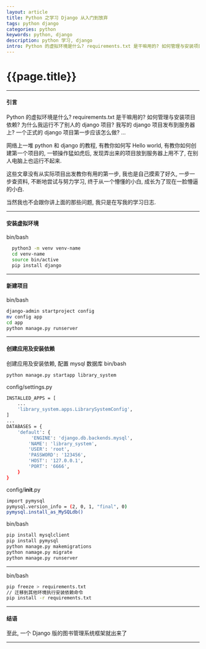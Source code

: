 ```yaml
--- 
layout: article 
title: Python 之学习 Django 从入门到放弃
tags: python django
categories: python 
keywords: python, django
description: python 学习, django
intro: Python 的虚拟环境是什么? requirements.txt 是干嘛用的? 如何管理与安装项目依赖? 为什么我运行不了别人的 django 项目? 我写的 django 项目发布到服务器上? 一个正式的 django 项目第一步应该怎么做? ... 
---
```


# {{page.title}}

----
#### 引言 ####
Python 的虚拟环境是什么? requirements.txt 是干嘛用的? 如何管理与安装项目依赖? 为什么我运行不了别人的 django 项目? 我写的 django 项目发布到服务器上? 一个正式的 django 项目第一步应该怎么做? ... 

网络上一堆 python 和 django 的教程, 有教你如何写 Hello world, 有教你如何创建第一个项目的, 一顿操作猛如虎后, 发现弄出来的项目放到服务器上用不了, 在别人电脑上也运行不起来. 

这些文章没有从实际项目出发教你有用的第一步, 我也是自己摸索了好久, 一步一步查资料, 不断地尝试与努力学习, 终于从一个懵懂的小白, 成长为了现在一脸懵逼的小白. 

当然我也不会跟你讲上面的那些问题, 我只是在写我的学习日志.

----
#### 安装虚拟环境 ####

<abc>bin/bash</abc>
```bash
  python3 -m venv venv-name
  cd venv-name
  source bin/active
  pip install django
```
----
#### 新建项目 ####

<abc>bin/bash</abc>
```bash
django-admin startproject config
mv config app
cd app
python manage.py runserver
```
----

#### 创建应用及安装依赖 ####
创建应用及安装依赖, 配置 mysql 数据库
<abc>bin/bash</abc>
```bash
python manage.py startapp library_system
```

<abc>config/settings.py</abc>
```bash
INSTALLED_APPS = [
    ...
    'library_system.apps.LibrarySystemConfig',
]
...
DATABASES = {
    'default': {
         'ENGINE': 'django.db.backends.mysql',
        'NAME': 'library_system',
        'USER': 'root',
        'PASSWORD': '123456',
        'HOST': '127.0.0.1',
        'PORT': '6666',
    }
}
```

<abc>config/__init__.py</abc>
```bash
import pymysql
pymysql.version_info = (2, 0, 1, "final", 0)
pymysql.install_as_MySQLdb()
```


<abc>bin/bash</abc>
```bash
pip install mysqlclient
pip install pymysql
python manage.py makemigrations
python namage.py migrate
python manage.py runserver
```
----

<abc>bin/bash</abc>
```bash
pip freeze > requirements.txt
// 迁移到其他环境执行安装依赖命令
pip install -r requirements.txt
```
----


#### 结语 ####
至此, 一个 Django 版的图书管理系统框架就出来了

---